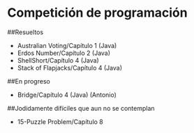 # Competición de programación
##Resueltos
- Australian Voting/Capítulo 1 (Java) 
- Erdos Number/Capítulo 2 (Java)
- ShellShort/Capítulo 4 (Java)
- Stack of Flapjacks/Capítulo 4 (Java)

##En progreso
- Bridge/Capítulo 4 (Java) (Antonio)

##Jodidamente difíciles que aun no se contemplan
- 15-Puzzle Problem/Capítulo 8